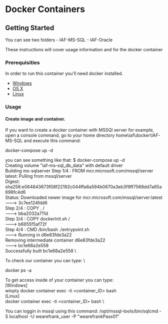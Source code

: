# Docker Containers 

## Getting Started

You can see two folders
    - IAF-MS-SQL
    - IAF-Oracle

These instructions will cover usage information and for the docker container 

### Prerequisities

In order to run this container you'll need docker installed.

* [Windows](https://docs.docker.com/windows/started)
* [OS X](https://docs.docker.com/mac/started/)
* [Linux](https://docs.docker.com/linux/started/)

### Usage

#### Create image and container.

If you want to create a docker container with MSSQl server for example, open a console command, go to your home directory home\iaf\docker\IAF-MS-SQL
and execute this command: 

docker-compose up -d

you can see something like that:
$ docker-compose up -d \
Creating volume "iaf-ms-sql_db_data" with default driver \
Building ms-sqlserver
Step 1/4 : FROM mcr.microsoft.com/mssql/server  \
latest: Pulling from mssql/server  \
Digest: sha256:e064843673f08f22192c044ffa6a594b0670a3eb3f9ff7568dd7a65a698fc4d6  \
Status: Downloaded newer image for mcr.microsoft.com/mssql/server:latest  \
 ---> 3c7ee124fdd6  \
Step 2/4 : COPY . /  \
 ---> bba2032a711d  \
Step 3/4 : COPY dockerInit.sh /  \
 ---> b6655f5af72f  \
Step 4/4 : CMD /bin/bash ./entrypoint.sh  \
 ---> Running in d6e83fde3a22  \
Removing intermediate container d6e83fde3a22  \
 ---> bc1e68a2e558  \
Successfully built bc1e68a2e558 \


To check our container you can type: \

docker ps -a

To get access inside of your container you can type: \
[Windows] \
winpty docker container exec -ti <container_ID> bash  \
[Linux] \
docker container exec -ti <container_ID> bash \

You can loggin in mssql using this command:
/opt/mssql-tools/bin/sqlcmd -S localhost -U wearefrank_user -P "wearefrankPass01"
